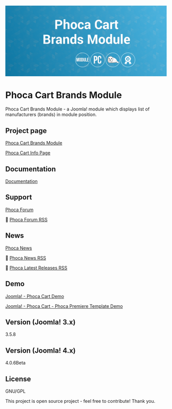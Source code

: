 



![Phoca Cart Brands Module](https://github.com/PhocaCz/PhocaCartBrandsModule/blob/master/mod_phocacart_brands.png?raw=true)

# Phoca Cart Brands Module



Phoca Cart Brands Module - a Joomla! module which displays list of manufacturers (brands) in module position.



## Project page

[Phoca Cart Brands Module](https://www.phoca.cz/phoca-cart-brands-module)

[Phoca Cart Info Page](https://www.phoca.cz/project/phocacart-joomla-ecommerce)



## Documentation

[Documentation](https://www.phoca.cz/documentation/category/132-phoca-cart-brands-module)





## Support

[Phoca Forum](https://www.phoca.cz/forum)

:bell: [Phoca Forum RSS](https://www.phoca.cz/forum/app.php/feed)



## News

[Phoca News](https://www.phoca.cz/news)

:bell: [Phoca News RSS](https://www.phoca.cz/news?format=feed&type=rss)

:bell: [Phoca Latest Releases RSS](https://www.phoca.cz/download/feed/111?format=feed&type=rss)



## Demo

[Joomla! - Phoca Cart Demo](https://www.phoca.cz/phocacartdemo/)

[Joomla! - Phoca Cart - Phoca Premiere Template Demo](https://www.phoca.cz/phocacartdemo/premiere/)



## Version (Joomla! 3.x)

3.5.8

## Version (Joomla! 4.x)

4.0.6Beta



## License

GNU/GPL



This project is open source project - feel free to contribute! Thank you.
